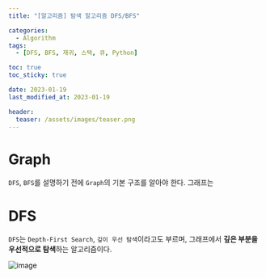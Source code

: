 ```yaml
---
title: "[알고리즘] 탐색 알고리즘 DFS/BFS"

categories:
  - Algorithm
tags:
  - [DFS, BFS, 재귀, 스택, 큐, Python]

toc: true
toc_sticky: true

date: 2023-01-19
last_modified_at: 2023-01-19

header:
  teaser: /assets/images/teaser.png
---
```


# Graph

`DFS`, `BFS`를 설명하기 전에 `Graph`의 기본 구조를 알아야 한다. 그래프는 

# DFS

`DFS`는 `Depth-First Search`, `깊이 우선 탐색`이라고도 부르며, 그래프에서 **깊은 부분을 우선적으로 탐색**하는 알고리즘이다. 

![image](https://user-images.githubusercontent.com/121740394/213422352-c0e3e0e4-ac31-4d35-959b-9d8074fdff24.png)

